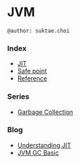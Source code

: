 # JVM

```
@author: suktae.choi
```

### Index
- [JIT](jit)
- [Safe point](safe-point)
- [Reference](reference)

### Series
- [Garbage Collection](garbage-collection)

### Blog
- [Understanding JIT](https://aboullaite.me/understanding-jit-compiler-just-in-time-compiler)
- [JVM GC Basic](https://perfectacle.github.io/2019/05/07/jvm-gc-basic/)